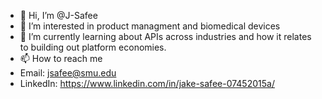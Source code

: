 - 👋 Hi, I’m @J-Safee
- 👀 I’m interested in product managment and biomedical devices 
- 🌱 I’m currently learning about APIs across industries and how it relates to building out platform economies. 
- 📫 How to reach me
-  Email: jsafee@smu.edu 
-  LinkedIn: https://www.linkedin.com/in/jake-safee-07452015a/
